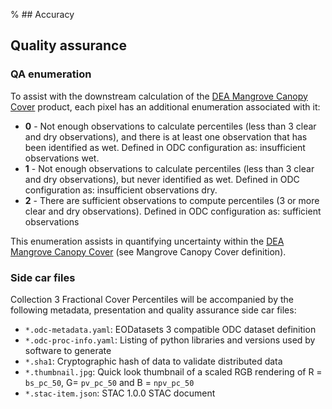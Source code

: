 % ## Accuracy

## Quality assurance

### QA enumeration 

To assist with the downstream calculation of the [DEA Mangrove Canopy Cover](/data/product/dea-mangrove-canopy-cover-landsat/) product, each pixel has an additional enumeration associated with it: 

* **0** - Not enough observations to calculate percentiles (less than 3 clear and dry observations), and there is at least one observation that has been identified as wet. Defined in ODC configuration as: insufficient observations wet. 
* **1** \- Not enough observations to calculate percentiles (less than 3 clear and dry observations), but never identified as wet. Defined in ODC configuration as: insufficient observations dry. 
* **2** \- There are sufficient observations to compute percentiles (3 or more clear and dry observations). Defined in ODC configuration as: sufficient observations 

This enumeration assists in quantifying uncertainty within the [DEA Mangrove Canopy Cover](/data/product/dea-mangrove-canopy-cover-landsat/) (see Mangrove Canopy Cover definition). 

### Side car files 

Collection 3 Fractional Cover Percentiles will be accompanied by the following metadata, presentation and quality assurance side car files: 

* `*.odc-metadata.yaml`: EODatasets 3 compatible ODC dataset definition
* `*.odc-proc-info.yaml`: Listing of python libraries and versions used by software to generate
* `*.sha1`: Cryptographic hash of data to validate distributed data
* `*.thumbnail.jpg`: Quick look thumbnail of a scaled RGB rendering of R = `bs_pc_50`, G= `pv_pc_50` and B = `npv_pc_50`
* `*.stac-item.json`: STAC 1.0.0 STAC document 
